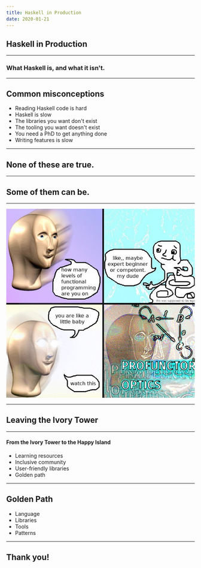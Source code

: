 ```yaml
---
title: Haskell in Production
date: 2020-01-21
---
```


## Haskell in Production

---

### What Haskell is, and what it isn't.

---

## Common misconceptions
- Reading Haskell code is hard
- Haskell is slow
- The libraries you want don't exist
- The tooling you want doesn't exist
- You need a PhD to get anything done
- Writing features is slow

---

## None of these are true.

---

## Some of them can be.

---

![](/img/you_are_but_a_child_profunctor.jpg)

---

## Leaving the Ivory Tower

---

#### From the Ivory Tower to the Happy Island
- Learning resources
- Inclusive community
- User-friendly libraries
- Golden path

---

## Golden Path
- Language
- Libraries
- Tools
- Patterns

---

## Thank you!
